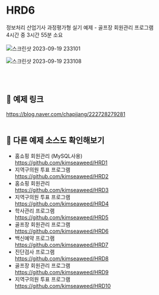 # HRD6
정보처리 산업기사 과정평가형 실기 예제 - 골프장 회원관리 프로그램<br>
4시간 중 3시간 55분 소요<br><br>
![스크린샷 2023-09-19 233101](https://github.com/kimseaweed/HRD6/assets/128600341/547982d2-c3a1-4baf-a859-eebcb084ef8c)

![스크린샷 2023-09-19 233108](https://github.com/kimseaweed/HRD6/assets/128600341/18dc3dd6-b8c5-4cd0-b663-29e30de50809)

<br><br>


## 🔗 예제 링크
https://blog.naver.com/chapjjang/222728279281
<br>
<br>


## 🔗 다른 예제 소스도 확인해보기 
* 홈쇼핑 회원관리 (MySQL사용)<br>https://github.com/kimseaweed/HRD1
* 지역구의원 투표 프로그램 <br>https://github.com/kimseaweed/HRD2
* 홈쇼핑 회원관리 <br>https://github.com/kimseaweed/HRD3
* 지역구의원 투표 프로그램 <br>https://github.com/kimseaweed/HRD4
* 학사관리 프로그램<br>https://github.com/kimseaweed/HRD5
* 골프장 회원관리 프로그램<br>https://github.com/kimseaweed/HRD6
* 백신예약 프로그램<br>https://github.com/kimseaweed/HRD7
* 진단검사 프로그램<br>https://github.com/kimseaweed/HRD8
* 골프장 회원관리 프로그램<br>https://github.com/kimseaweed/HRD9
* 지역구의원 투표 프로그램 <br>https://github.com/kimseaweed/HRD10
<br>






